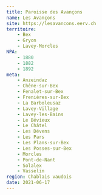 ```yaml
---
title: Paroisse des Avançons
name: Les Avançons
site: https://lesavancons.eerv.ch
territoire:
    - Bex
    - Gryon
    - Lavey-Morcles
NPA:
    - 1880
    - 1882
    - 1892
meta:
    - Anzeindaz
    - Chêne-sur-Bex
    - Fenalet-sur-Bex
    - Frenières-sur-Bex
    - La Barboleusaz
    - Lavey-Village
    - Lavey-les-Bains
    - Le Bévieux
    - Le Châtel
    - Les Dévens
    - Les Pars
    - Les Plans-sur-Bex
    - Les Posses-sur-Bex
    - Morcles
    - Pont-de-Nant
    - Solalex
    - Vasselin
region: Chablais vaudois
date: 2021-06-17
---
```

